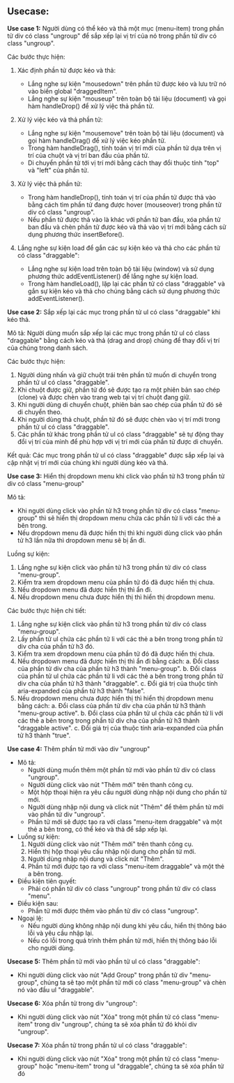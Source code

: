 ## Usecase:

**Use case 1:** Người dùng có thể kéo và thả một mục (menu-item) trong phần tử div có class "ungroup" để sắp xếp lại vị trí của nó trong phần tử div có class "ungroup".

Các bước thực hiện:

1.  Xác định phần tử được kéo và thả:
    
    *   Lắng nghe sự kiện "mousedown" trên phần tử được kéo và lưu trữ nó vào biến global "draggedItem".
    *   Lắng nghe sự kiện "mouseup" trên toàn bộ tài liệu (document) và gọi hàm handleDrop() để xử lý việc thả phần tử.
2.  Xử lý việc kéo và thả phần tử:
    
    *   Lắng nghe sự kiện "mousemove" trên toàn bộ tài liệu (document) và gọi hàm handleDrag() để xử lý việc kéo phần tử.
    *   Trong hàm handleDrag(), tính toán vị trí mới của phần tử dựa trên vị trí của chuột và vị trí ban đầu của phần tử.
    *   Di chuyển phần tử tới vị trí mới bằng cách thay đổi thuộc tính "top" và "left" của phần tử.
3.  Xử lý việc thả phần tử:
    
    *   Trong hàm handleDrop(), tính toán vị trí của phần tử được thả vào bằng cách tìm phần tử đang được hover (mouseover) trong phần tử div có class "ungroup".
    *   Nếu phần tử được thả vào là khác với phần tử ban đầu, xóa phần tử ban đầu và chèn phần tử được kéo và thả vào vị trí mới bằng cách sử dụng phương thức insertBefore().
4.  Lắng nghe sự kiện load để gắn các sự kiện kéo và thả cho các phần tử có class "draggable":
    
    *   Lắng nghe sự kiện load trên toàn bộ tài liệu (window) và sử dụng phương thức addEventListener() để lắng nghe sự kiện load.
    *   Trong hàm handleLoad(), lặp lại các phần tử có class "draggable" và gắn sự kiện kéo và thả cho chúng bằng cách sử dụng phương thức addEventListener().

**Use case 2:** Sắp xếp lại các mục trong phần tử ul có class "draggable" khi kéo thả.

Mô tả: Người dùng muốn sắp xếp lại các mục trong phần tử ul có class "draggable" bằng cách kéo và thả (drag and drop) chúng để thay đổi vị trí của chúng trong danh sách.

Các bước thực hiện:

1.  Người dùng nhấn và giữ chuột trái trên phần tử muốn di chuyển trong phần tử ul có class "draggable".
2.  Khi chuột được giữ, phần tử đó sẽ được tạo ra một phiên bản sao chép (clone) và được chèn vào trang web tại vị trí chuột đang giữ.
3.  Khi người dùng di chuyển chuột, phiên bản sao chép của phần tử đó sẽ di chuyển theo.
4.  Khi người dùng thả chuột, phần tử đó sẽ được chèn vào vị trí mới trong phần tử ul có class "draggable".
5.  Các phần tử khác trong phần tử ul có class "draggable" sẽ tự động thay đổi vị trí của mình để phù hợp với vị trí mới của phần tử được di chuyển.

Kết quả: Các mục trong phần tử ul có class "draggable" được sắp xếp lại và cập nhật vị trí mới của chúng khi người dùng kéo và thả.

**Use case 3:** Hiển thị dropdown menu khi click vào phần tử h3 trong phần tử div có class "menu-group"

Mô tả:

*   Khi người dùng click vào phần tử h3 trong phần tử div có class "menu-group" thì sẽ hiển thị dropdown menu chứa các phần tử li với các thẻ a bên trong.
*   Nếu dropdown menu đã được hiển thị thì khi người dùng click vào phần tử h3 lần nữa thì dropdown menu sẽ bị ẩn đi.

Luồng sự kiện:

1.  Lắng nghe sự kiện click vào phần tử h3 trong phần tử div có class "menu-group".
2.  Kiểm tra xem dropdown menu của phần tử đó đã được hiển thị chưa.
3.  Nếu dropdown menu đã được hiển thị thì ẩn đi.
4.  Nếu dropdown menu chưa được hiển thị thì hiển thị dropdown menu.

Các bước thực hiện chi tiết:

1.  Lắng nghe sự kiện click vào phần tử h3 trong phần tử div có class "menu-group".
2.  Lấy phần tử ul chứa các phần tử li với các thẻ a bên trong trong phần tử div cha của phần tử h3 đó.
3.  Kiểm tra xem dropdown menu của phần tử đó đã được hiển thị chưa.
4.  Nếu dropdown menu đã được hiển thị thì ẩn đi bằng cách: a. Đổi class của phần tử div cha của phần tử h3 thành "menu-group". b. Đổi class của phần tử ul chứa các phần tử li với các thẻ a bên trong trong phần tử div cha của phần tử h3 thành "draggable". c. Đổi giá trị của thuộc tính aria-expanded của phần tử h3 thành "false".
5.  Nếu dropdown menu chưa được hiển thị thì hiển thị dropdown menu bằng cách: a. Đổi class của phần tử div cha của phần tử h3 thành "menu-group active". b. Đổi class của phần tử ul chứa các phần tử li với các thẻ a bên trong trong phần tử div cha của phần tử h3 thành "draggable active". c. Đổi giá trị của thuộc tính aria-expanded của phần tử h3 thành "true".

**Use case 4:** Thêm phần tử mới vào div "ungroup"

*   Mô tả:
    *   Người dùng muốn thêm một phần tử mới vào phần tử div có class "ungroup".
    *   Người dùng click vào nút "Thêm mới" trên thanh công cụ.
    *   Một hộp thoại hiện ra yêu cầu người dùng nhập nội dung cho phần tử mới.
    *   Người dùng nhập nội dung và click nút "Thêm" để thêm phần tử mới vào phần tử div "ungroup".
    *   Phần tử mới sẽ được tạo ra với class "menu-item draggable" và một thẻ a bên trong, có thể kéo và thả để sắp xếp lại.
*   Luồng sự kiện:
    1.  Người dùng click vào nút "Thêm mới" trên thanh công cụ.
    2.  Hiển thị hộp thoại yêu cầu nhập nội dung cho phần tử mới.
    3.  Người dùng nhập nội dung và click nút "Thêm".
    4.  Phần tử mới được tạo ra với class "menu-item draggable" và một thẻ a bên trong.
*   Điều kiện tiên quyết:
    *   Phải có phần tử div có class "ungroup" trong phần tử div có class "menu".
*   Điều kiện sau:
    *   Phần tử mới được thêm vào phần tử div có class "ungroup".
*   Ngoại lệ:
    *   Nếu người dùng không nhập nội dung khi yêu cầu, hiển thị thông báo lỗi và yêu cầu nhập lại.
    *   Nếu có lỗi trong quá trình thêm phần tử mới, hiển thị thông báo lỗi cho người dùng.

**Usecase 5:**  Thêm phần tử mới vào phần tử ul có class "draggable":

*   Khi người dùng click vào nút "Add Group" trong phần tử div "menu-group", chúng ta sẽ tạo một phần tử mới có class "menu-group" và chèn nó vào đầu ul "draggable".

**Usecase 6:**  Xóa phần tử trong div "ungroup":

*   Khi người dùng click vào nút "Xóa" trong một phần tử có class "menu-item" trong div "ungroup", chúng ta sẽ xóa phần tử đó khỏi div "ungroup".

**Usecase 7:**  Xóa phần tử trong phần tử ul có class "draggable":

*   Khi người dùng click vào nút "Xóa" trong một phần tử có class "menu-group" hoặc "menu-item" trong ul "draggable", chúng ta sẽ xóa phần tử đó
